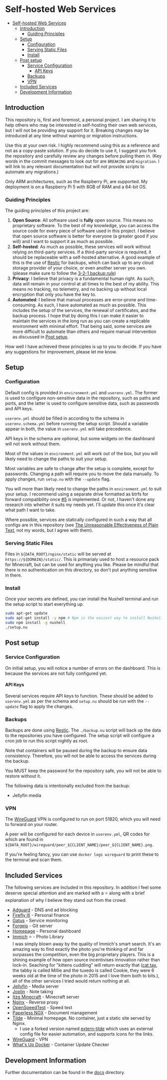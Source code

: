 # Self-hosted Web Services
- [Self-hosted Web Services](#self-hosted-web-services)
  - [Introduction](#introduction)
    - [Guiding Principles](#guiding-principles)
  - [Setup](#setup)
    - [Configuration](#configuration)
    - [Serving Static Files](#serving-static-files)
    - [Install](#install)
  - [Post setup](#post-setup)
    - [Service Configuration](#service-configuration)
      - [API Keys](#api-keys)
    - [Backups](#backups)
    - [VPN](#vpn)
  - [Included Services](#included-services)
  - [Development Information](#development-information)

## Introduction
This repository is, first and foremost, a personal project. I am sharing it to help others who may be
interested in self-hosting their own web services, but I will not be providing any support for it.
Breaking changes may be introduced at any time without warning or migration instructions.

Use this at your own risk. I highly recommend using this as a reference and not as a copy-paste solution.
If you do decide to use it, I suggest you fork the repository and carefully review any changes before
pulling them in. (Key words in the commit messages to look out for are `BREAKING` and `migration`. I
will link to any relevant documentation but will not provide scripts to automate any migrations.)

Only ARM architectures, such as the Raspberry Pi, are supported. My deployment is on a Raspberry Pi 5 with
8GB of RAM and a 64-bit OS.

### Guiding Principles
The guiding principles of this project are:

1. **Open Source**: All software used is **fully** open source. This means no proprietary software. To the
   best of my knowledge, you can access the source code for every piece of software used in this project.
   I believe that open source software is better for everyone (a greater good if you will) and I want to
   support it as much as possible.
2. **Self-hosted**: As much as possible, these services will work without relying on third-party services.
   If a third-party service is required, it should be replaceable with a self-hosted alternative.
   A good example of this is the use of [Restic](https://restic.net/) for backups, which can back up to
   any cloud storage provider of your choice, or even another server you own. (please make sure to follow the [3-2-1 backup rule](https://www.backblaze.com/blog/the-3-2-1-backup-strategy/))
3. **Privacy**: I believe that privacy is a fundamental human right. As such, data will remain in your control
   at all times to the best of my ability. This means no tracking, no telemetry, and no backing up without
   local encryption that only you have the key to.
4. **Automated**: I believe that manual processes are error-prone and time-consuming. As such, I have automated
   as much as possible. This includes the setup of the services, the renewal of certificates, and the backup
   process. I hope that by doing this I can make it easier to maintain the services in the long run as
   you can create a replicable environment with minimal effort. That being said, some services are more
   difficult to automate than others and require manual intervention as discussed in [Post setup](#post-setup).

How well I have achieved these principles is up to you to decide. If you have any suggestions for improvement,
please let me know.

## Setup

### Configuration
Default config is provided in `environment.yml` and `userenv.yml`. The former is used to configure non-sensitive
data in the repository, such as paths and ports, and the latter is used to configure sensitive data, such as
passwords and API keys.

`userenv.yml` should be filled in according to the schema in `userenv.schema.yml` before running the setup script.
Should a variable appear in both, the value in `userenv.yml` will take precedence.

API keys in the schema are optional, but some widgets on the dashboard will not work without them.

Most of the values in `environment.yml` will work out of the box, but you will likely need to change the
paths to suit your setup.

Most variables are safe to change after the setup is complete, except for passwords. Changing a path will
require you to move the data manually. To apply changes, run `setup.nu` with the `--update` flag.

<!-- TODO: Backups are taking a while so I'd like to implement the change soon. -->
You will more than likely need to change the paths in `environment.yml` to suit your setup.
I recommend using a separate drive formatted as btrfs for forward compatibility once [#5](https://github.com/kieranknowles1/selfhosting/issues/5) is implemented.
Or not, I haven't done any research into whether it suits my needs yet. I'll update this once it's clear what path I want to take.

Where possible, services are statically configured in such a way that all configs are in this repository
(see [The Unreasonable Effectiveness of Plain Text](https://www.youtube.com/watch?v=WgV6M1LyfNY), not my words, but I agree with them).

### Serving Static Files
Files in `${DATA_ROOT}/nginx/static` will be served at `https://${DOMAIN}/static/`. This is primarialy used
to host a resource pack for Minecraft, but can be used for anything you like. Please be mindful that there is
no authentication on this directory, so don't put anything sensitive in there.

### Install
Once your secrets are defined, you can install the Nushell terminal and run the setup script
to start everything up.
```bash
sudo apt-get update
sudo apt-get install -y npm # Npm is the easiest way to install Nushell
sudo npm install -g nushell
./setup.nu
```

## Post setup

### Service Configuration
On initial setup, you will notice a number of errors on the dashboard. This is because the services are not
fully configured yet.

#### API Keys
Several services require API keys to function. These should be added to `userenv.yml` as per the schema and
`setup.nu` should be run with the `--update` flag to apply the changes.

### Backups
Backups are done using [Restic](https://restic.net/). The `./backup.nu` script will back up the data to the
repositories you have configured. The setup script will configure a cron job to run this script nightly as root.

Note that containers will be paused during the backup to ensure data consistency. Therefore, you will not be able
to access the services during the backup.

You MUST keep the password for the repository safe, you will not be able to restore without it.

The following data is intentionally excluded from the backup:
- Jellyfin media

### VPN
The [WireGuard](https://www.wireguard.com/) VPN is configured to run on port 51820, which you will need
to forward on your router.

A peer will be configured for each device in `userenv.yml`, QR codes for which are found in
`${DATA_ROOT}/wireguard/peer_${CLIENT_NAME}/peer_${CLIENT_NAME}.png`.

If you're feeling fancy, you can use `docker logs wireguard` to print these to the terminal and scan them.

## Included Services
The following services are included in this repository. In addition I feel some deserve special attention
and are marked with a ⭐ along with a brief explanation of why I believe they stand out from the crowd.

- [Adguard](https://adguard.com/) - DNS and ad blocking
- [Firefly III](https://firefly-iii.org/) - Personal finance
- [Gatus](https://gatus.io) - Service monitoring
- [Forgejo](https://forgejo.org/) - Git server
- [Homepage](https://gethomepage.dev/) - Personal dashboard
- [Immich](https://immich.app/) ⭐ - Photo Library<br>
  I was simply blown away by the quality of Immich's smart search. It's an amazing way to find exactly the
  photo you're thinking of and far surpasses the competition, even the big proprietary players.
  This is a shining example of how open source incentivises innovation rather than lock-in. Seaching
  for "kittens cuddling" will return exactly that ([cat tax](media/kittens.jpg), the tabby is called Millie
  and the tuxedo is called Cookie, they were 6 weeks old at the time of the photo in 2015 and I love them both to bits.), all of the other services I tried would return nothing at all.
- [Jellyfin](https://jellyfin.org/) - Media server
- [Joplin](https://joplinapp.org/) - Note taking
- [Itzg Minecraft](https://github.com/itzg/docker-minecraft-server) - Minecraft server
- [Nginx](https://www.nginx.com/) - Reverse proxy
- [OpenSpeedTest](https://openspeedtest.com/) - Speed test
- [Paperless NGX](https://github.com/paperless-ngx/paperless-ngx) - Document management
- [Tilde](https://github.com/xvvvyz/tilde) - Minimal homepage. No container, just a static site served by Nginx.
  - I use a forked version named [extern-tilde](https://github.com/kieranknowles1/extern-tilde) which uses
    an external config file for easier automation, and supports icons for the links.
- [WireGuard](https://www.wireguard.com/) - VPN
- [What's Up Docker](https://github.com/fmartinou/whats-up-docker) - Container Update Checker

## Development Information
Further documentation can be found in the [docs](docs/index.md) directory.
